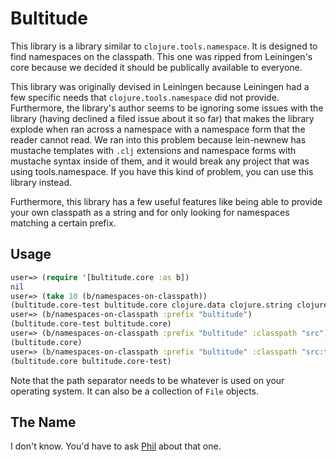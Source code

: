# Bultitude

This library is a library similar to `clojure.tools.namespace`. It is
designed to find namespaces on the classpath. This one was ripped from
Leiningen's core because we decided it should be publically available to
everyone.

This library was originally devised in Leiningen because Leiningen had a
few specific needs that `clojure.tools.namespace` did not provide.
Furthermore, the library's author seems to be ignoring some issues with
the library (having declined a filed issue about it so far) that makes
the library explode when ran across a namespace with a namespace form
that the reader cannot read. We ran into this problem because
lein-newnew has mustache templates with `.clj` extensions and namespace
forms with mustache syntax inside of them, and it would break any
project that was using tools.namespace. If you have this kind of
problem, you can use this library instead.

Furthermore, this library has a few useful features like being able to
provide your own classpath as a string and for only looking for
namespaces matching a certain prefix.

## Usage

```clojure
user=> (require '[bultitude.core :as b])
nil
user=> (take 10 (b/namespaces-on-classpath))
(bultitude.core-test bultitude.core clojure.data clojure.string clojure.test clojure.xml clojure.inspector clojure.repl clojure.set clojure.test.junit)
user=> (b/namespaces-on-classpath :prefix "bultitude")
(bultitude.core-test bultitude.core)
user=> (b/namespaces-on-classpath :prefix "bultitude" :classpath "src")
(bultitude.core)
user=> (b/namespaces-on-classpath :prefix "bultitude" :classpath "src:test")
(bultitude.core bultitude.core-test)
```

Note that the path separator needs to be whatever is used on your
operating system. It can also be a collection of `File` objects. 

## The Name

I don't know. You'd have to ask [Phil](https://github.com/technomancy)
about that one.
